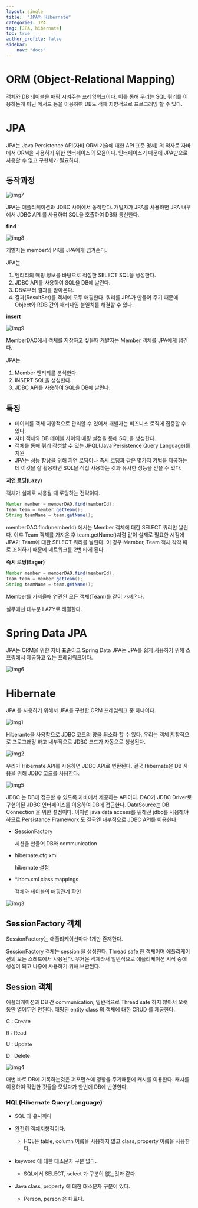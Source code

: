 ```yaml
---
layout: single
title:  "JPA와 Hibernate"
categories: JPA
tag: [JPA, hibernate]
toc: true
author_profile: false
sidebar:
    nav: "docs"
---
```




# ORM (Object-Relational Mapping)

객체와 DB 테이블을 매핑 시켜주는 프레임워크이다. 이를 통해 우리는 SQL 쿼리를 이용하는게 아닌 메서드 등을 이용하여 DB도 객체 지향적으로 프로그래밍 할 수 있다. 





# JPA

JPA는 Java Persistence API(자바 ORM 기술에 대한 API 표준 명세) 의 약자로 자바에서 ORM을 사용하기 위한 인터페이스의 모음이다. 인터페이스기 때문에 JPA만으로 사용할 수 없고 구현체가 필요하다.

## 동작과정

![img7](../images/2022-01-20-hibernate/img7.png)

JPA는 애플리케이션과 JDBC 사이에서 동작한다. 개발자가 JPA를 사용하면 JPA 내부에서 JDBC API 를 사용하여 SQL을 호출하여 DB와 통신한다. 





**find**

![img8](../images/2022-01-20-hibernate/img8.png)

개발자는 member의 PK를 JPA에게 넘겨준다. 

JPA는 

1. 엔티티의 매핑 정보를 바탕으로 적절한 SELECT SQL을 생성한다.
2. JDBC API를 사용하여 SQL을 DB에 날린다.
3. DB로부터 결과를 받아온다.
4. 결과(ResultSet)를 객체에 모두 매핑한다.
   쿼리를 JPA가 만들어 주기 때문에 Object와 RDB 간의 패러다임 불일치를 해결할 수 있다. 





**insert**

![img9](../images/2022-01-20-hibernate/img9.png)

MemberDAO에서 객체를 저장하고 싶을때 개발자는 Member 객체를 JPA에게 넘긴다. 

JPA는

1. Member 엔티티를 분석한다.
2. INSERT SQL을 생성한다.
3. JDBC API를 사용하여 SQL을 DB에 날린다.



## 특징

- 데이터를 객체 지향적으로 관리할 수 있어서 개발자는 비즈니스 로직에 집중할 수 있다.
- 자바 객체와 DB 테이블 사이의 매핑 설정을 통해 SQL을 생성한다.
- 객체를 통해 쿼리 작성할 수 있는 JPQL(Java Persistence Query Language)를 지원
- JPA는 성능 향상을 위해 지연 로딩이나 즉시 로딩과 같은 몇가지 기법을 제공하는데 이것을 잘 활용하면 SQL을 직접 사용하는 것과 유사한 성능을 얻을 수 있다.



**지연 로딩(Lazy)**

객체가 실제로 사용될 때 로딩하는 전략이다. 

```java
Member member = memberDAO.find(memberId);
Team team = member.getTeam();
String teamName = team.getName();
```

memberDAO.find(memberId) 에서는 Member 객체에 대한 SELECT 쿼리만 날린다. 이후 Team 객체를 가져온 후 team.getName()처럼 값이 실제로 필요한 시점에 JPA가 Team에 대한 SELECT 쿼리를 날린다. 이 경우 Member, Team 객체 각각 따로 조회하기 때문에 네트워크를 2번 타게 된다. 



**즉시 로딩(Eager)**

```java
Member member = memberDAO.find(memberId);
Team team = member.getTeam();
String teamName = team.getName();
```

Member를 가져올때 연관된 모든 객체(Team)를 같이 가져온다. 



실무에선 대부분 LAZY로 해결한다.




<!-- JPA 사용이유  -->




# Spring Data JPA

JPA는 ORM을 위한 자바 표준이고 Spring Data JPA는 JPA를 쉽게 사용하기 위해 스프링에서 제공하고 있는 프레임워크이다. 

![img6](../images/2022-01-20-hibernate/img6.png)







# Hibernate 

JPA 를 사용하기 위해서 JPA를 구현한 ORM 프레임워크 중 하나이다.



![img1](../images/2022-01-20-hibernate/img1.png)



Hiberante을 사용함으로 JDBC 코드의 양을 최소화 할 수 있다. 우리는 객체 지향적으로 프로그래밍 하고 내부적으로 JDBC 코드가 자동으로 생성된다.



![img2](../images/2022-01-20-hibernate/img2.png)



우리가 Hibernate API를 사용하면 JDBC API로 변환된다. 결국 Hibernate은 DB 사용을 위해 JDBC 코드를 사용한다. 



![img5](../images/2022-01-20-hibernate/img5.png)



JDBC 는 DB에 접근할 수 있도록 자바에서 제공하는 API이다. DAO가  JDBC Driver로 구현이된 JDBC 인터페이스를 이용하여 DB에 접근한다. DataSource는 DB Connection 을 위한 설정이다. 이처럼 java data access를 위해선 jdbc를 사용해야하므로 Persistance Framework 도 결국엔 내부적으로 JDBC API를 이용한다. 



- SessionFactory

  세션을 만들어 DB와 communication

- hibernate.cfg.xml

  hibernate 설정

- *.hbm.xml class mappings

  객체와 테이블의 매핑관계 확인



![img3](../images/2022-01-20-hibernate/img3.jpg)



## SessionFactory 객체

SessionFactory는 애플리케이션마다 1개만 존재한다.

SessionFactory 객체는 session 을 생성한다. Thread safe 한 객체이며 애플리케이션의 모든 스레드에서 사용된다. 무거운 객체라서 일반적으로 애플리케이션 시작 중에 생성이 되고 나중에 사용하기 위해 보관된다. 



## Session 객체

애플리케이션과 DB 간 communication, 일반적으로 Thread safe 하지 않아서 오랫동안 열어두면 안된다. 매핑된 entity class 의 객체에 대한 CRUD 를 제공한다. 

C : Create

R : Read

U : Update

D : Delete



![img4](../images/2022-01-20-hibernate/img4.jpg)



매번 바로 DB에 기록하는것은 퍼포먼스에 영향을 주기때문에 캐시를 이용한다. 캐시를 이용하여 작업한 것들을 모았다가 한번에 DB에 반영한다.



### HQL(Hibernate Query Language) 

- SQL 과 유사하다

- 완전히 객체지향적이다. 
  - HQL은 table, column 이름을 사용하지 않고 class, property 이름을 사용한다. 

- keyword 에 대한 대소문자 구분 없다.
  - SQL에서 SELECT, select 가 구분이 없는것과 같다.

- Java class, property 에 대한 대소문자 구분이 있다. 
  - Person, person 은 다르다.













